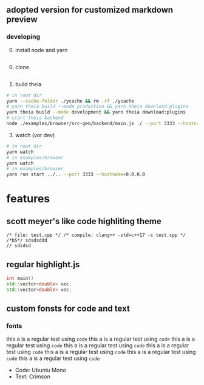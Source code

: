 ## adopted version for customized markdown preview

### developing

0. install node and yarn

```bash

```

0. clone

```bash

```

1. build theia

```bash
# in root dir
yarn --cache-folder ./ycache && rm -rf ./ycache
# yarn theia build --mode production && yarn theia download:plugins
yarn theia build --mode development && yarn theia download:plugins
# start theia backend
node ./examples/browser/src-gen/backend/main.js ./ --port 3333 --hostname=0.0.0.0
```

3. watch (vor dev)

```bash
# in root dir
yarn watch
# in examples/browser
yarn watch
# in examples/browser
yarn run start ../.. --port 3333 --hostname=0.0.0.0
```

# features

## scott meyer's like code highliting theme

```pmans
/* file: test.cpp */ /* compile: clang++ -std=c++17 -c test.cpp */
/*b5*/ sdsdsddd
// sdsdsd
```

## regular highlight.js

```cpp
int main()
std::vector<double> vec;
std::vector<double> vec;
```

## custom fonsts for code and text

### fonts

this a is a regular test using `code`  this a is a regular test using `code` this a is a regular test using `code` this a is a regular test using `code` this a is a regular test using `code` this a is a regular test using `code` this a is a regular test using `code` this a is a regular test using `code` 

-   Code: Ubuntu Mono
-   Text: Crimson

